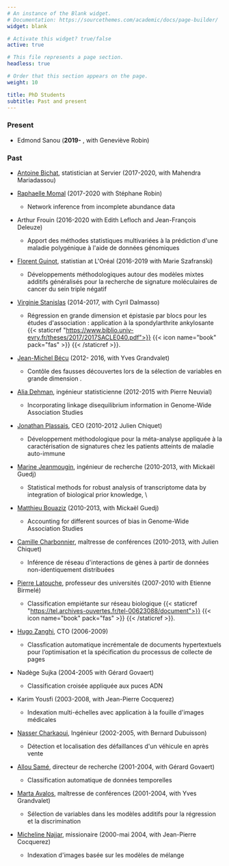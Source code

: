 ```yaml
---
# An instance of the Blank widget.
# Documentation: https://sourcethemes.com/academic/docs/page-builder/
widget: blank

# Activate this widget? true/false
active: true

# This file represents a page section.
headless: true

# Order that this section appears on the page.
weight: 10

title: PhD Students
subtitle: Past and present
---
```




### Present
- Edmond Sanou (**2019-** ,  with Geneviève Robin)

### Past

- [Antoine Bichat](https://www.linkedin.com/in/antoinebichat/?originalSubdomain=fr), statistician at Servier (2017-2020,  with Mahendra Mariadassou)
- [Raphaelle Momal](https://rmomal.github.io/) (2017-2020 with Stéphane Robin)
  * Network inference from incomplete abundance data 
  
- Arthur Frouin (2016-2020 with  Edith Lefloch and  Jean-François Deleuze)
  * Apport des  méthodes statistiques multivariées  à la prédiction d'une
maladie polygénique  à l'aide de données génomiques

- [Florent Guinot](https://www.linkedin.com/in/florentguinot/?originalSubdomain=fr), statistian at L'Oréal (2016-2019 with Marie Szafranski)
  * Développements méthodologiques autour des modèles mixtes additifs généralisés pour la recherche de signature moléculaires de cancer du sein triple négatif
  
- [Virginie Stanislas](https://www.linkedin.com/in/virginie-stanislas/?locale=en_US) (2014-2017, with Cyril Dalmasso)
  * Régression en grande dimension et épistasie par blocs pour les études d'association : application à la spondylarthrite ankylosante {{< staticref "https://www.biblio.univ-evry.fr/theses/2017/2017SACLE040.pdf">}} {{< icon name="book" pack="fas" >}} {{< /staticref >}}.

- [Jean-Michel Bécu](https://www.linkedin.com/in/jean-michel-becu-9ba03245/?originalSubdomain=fr) (2012- 2016, with  Yves Grandvalet)
  * Contôle des fausses découvertes lors de la sélection de variables en grande dimension 
  .
-  [Alia Dehman](https://www.linkedin.com/in/alia-dehman-46668090/?originalSubdomain=fr), ingénieur statisticienne (2012-2015 with Pierre Neuvial) 
   * Incorporating linkage disequilibrium information in Genome-Wide Association Studies
 
- [Jonathan Plassais](https://www.linkedin.com/in/jonathanplassais/?originalSubdomain=fr), CEO (2010-2012 Julien Chiquet)
  * Développement méthodologique pour la méta-analyse appliquée à la caractérisation de signatures chez les patients atteints de maladie auto-immune

-  [Marine Jeanmougin](https://scholar.google.com/citations?user=r14sH4oAAAAJ&hl=en), ingénieur de recherche  (2010-2013, with Mickaël Guedj)
   * Statistical methods for robust analysis of transcriptome data by integration of biological prior knowledge, \\

- [Matthieu Bouaziz](https://www.linkedin.com/in/matthieu-bouaziz-835ba39b/?originalSubdomain=fr) (2010-2013, with Mickaël Guedj)
  * Accounting for different sources of bias in Genome-Wide Association Studies

- [Camille Charbonnier](https://scholar.google.com/citations?user=Ty2AyhkAAAAJ&hl=fr), maîtresse de conférences (2010-2013, with Julien Chiquet) 
  * Inférence de réseau d'interactions de gènes à partir de données non-identiquement distribuées

- [Pierre Latouche](http://helios.mi.parisdescartes.fr/~platouch/), professeur des universités  (2007-2010 with Etienne Birmelé)
     * Classification empiétante sur réseau biologique    {{< staticref "https://tel.archives-ouvertes.fr/tel-00623088/document">}}  {{< icon name="book" pack="fas" >}} {{< /staticref >}}.
     
- [Hugo Zanghi](https://www.linkedin.com/in/hugo-zanghi/), CTO (2006-2009)
     * Classfication automatique incrémentale de 
documents hypertextuels pour l’optimisation et la 
spécification du processus de collecte de pages

-  Nadège Sujka (2004-2005 with Gérard Govaert)
   * Classification  croisée appliquée aux puces ADN 
 
- Karim Yousfi (2003-2008, with Jean-Pierre Cocquerez)
  * Indexation multi-échelles avec  application à la fouille d'images médicales 

- [Nasser Charkaoui](https://www.linkedin.com/in/ncharkaoui/?originalSubdomain=fr), Ingénieur (2002-2005, with Bernard Dubuisson) 
     * Détection et localisation des défaillances d'un véhicule en après vente 

- [Allou Samé](https://www.ifsttar.fr/menu-haut/annuaire/fiche-personnelle/personne/same-allou-badara/), directeur de recherche (2001-2004, with Gérard Govaert)
     * Classification automatique de données temporelles  
     
- [Marta Avalos](https://www.bordeaux-population-health.center/profile/marta-avalos/), maîtresse de conférences (2001-2004, with Yves Grandvalet)
    *   Sélection de variables dans les modèles additifs pour la régression et la discrimination  

- [Micheline Najjar](https://www.linkedin.com/in/micheline-najjar-556212116/?originalSubdomain=lb), missionaire (2000-mai 2004, with Jean-Pierre Cocquerez)
  * Indexation d'images basée sur les  modèles de mélange 

